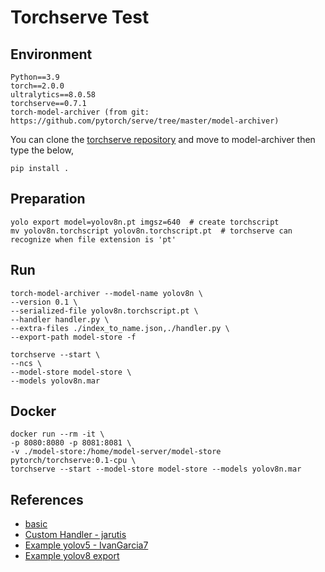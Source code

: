 # Torchserve Test

## Environment
```
Python==3.9
torch==2.0.0
ultralytics==8.0.58
torchserve==0.7.1
torch-model-archiver (from git: https://github.com/pytorch/serve/tree/master/model-archiver)
```
You can clone the [torchserve repository](https://github.com/pytorch/serve) and move to model-archiver
then type the below,
```
pip install .
```

## Preparation
```
yolo export model=yolov8n.pt imgsz=640  # create torchscript
mv yolov8n.torchscript yolov8n.torchscript.pt  # torchserve can recognize when file extension is 'pt'
```

## Run
```
torch-model-archiver --model-name yolov8n \
--version 0.1 \
--serialized-file yolov8n.torchscript.pt \
--handler handler.py \
--extra-files ./index_to_name.json,./handler.py \
--export-path model-store -f

torchserve --start \
--ncs \
--model-store model-store \
--models yolov8n.mar
```

## Docker
```
docker run --rm -it \
-p 8080:8080 -p 8081:8081 \
-v ./model-store:/home/model-server/model-store pytorch/torchserve:0.1-cpu \
torchserve --start --model-store model-store --models yolov8n.mar
```

## References
- [basic](https://ichi.pro/ko/torchserve-eseo-model-baepo-mich-sayongja-jijeong-haendeulleo-saengseong-277270280257169)  
- [Custom Handler - jarutis](https://gist.github.com/jarutis/f57a3db7b4c37b59163a2ff5d8c8d54e)  
- [Example yolov5 - IvanGarcia7](https://github.com/IvanGarcia7/TORCHSERVER)  
- [Example yolov8 export](https://github.com/ultralytics/ultralytics/tree/main/examples/YOLOv8-OpenCV-ONNX-Python)
